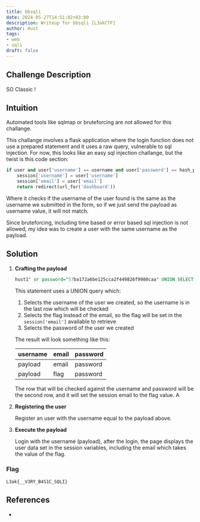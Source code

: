 ```yaml
---
title: bbsqli
date: 2024-05-27T14:51:02+03:00
description: Writeup for bbsqli [L3akCTF]
author: Hust
tags:
- web
- sqli
draft: false
---
```


## Challenge Description

SO Classic !

## Intuition

Automated tools like sqlmap or bruteforcing are not allowed for this challange. 

This challange involves a flask application where the login function does not use a prepared statement and it uses a raw query, vulnerable to sql injection.
For now, this looks like an easy sql injection challange, but the twist is this code section:

```python
if user and user['username'] == username and user['password'] == hash_password(password):
    session['username'] = user['username']
    session['email'] = user['email']
    return redirect(url_for('dashboard'))
```
Where it checks if the username of the user found is the same as the username we submitted in the form, so if we just send the payload as username value, it will not match.

Since bruteforcing, including time based or error based sql injection is not allowed, my idea was to create a user with the same username as the payload. 

## Solution

1. **Crafting the payload**

    ```sql
    hust1" or password="57ba172a6be125cca2f449826f9980caa" UNION SELECT (select username from users where password="57ba172a6be125cca2f449826f9980ca") as username, flag, '57ba172a6be125cca2f449826f9980ca' FROM flags WHERE id=1--
    ```
    
    This statement uses a UNION query which:
    1. Selects the username of the user we created, so the username is in the last row which will be checked
    2. Selects the flag instead of the email, so the flag will be set in the `session['email']` available to retrieve
    3. Selects the password of the user we created
    
    The result will look something like this:
    
    | username     | email | password |
    |--------------|-------|----------|
    | payload      | email | password |
    | payload      | flag  | password |
    
    The row that will be checked against the username and password will be the second row, and it will set the session email to the flag value. A

2. **Registering the user**

    Register an user with the username equal to the payload above. 

3. **Execute the payload**

    Login with the username (payload), after the login, the page displays the user data set in the session variables, including the email which takes the value of the flag.

### Flag

`L3ak{__V3RY_B4S1C_SQLI}`

## References

-
